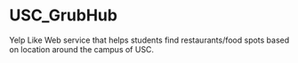 # USC_GrubHub
Yelp Like Web service that helps students find restaurants/food spots based on location around the campus of USC.
